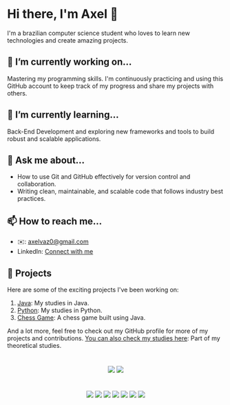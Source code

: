 # Hi there, I'm Axel 👋

I'm a brazilian computer science student who loves to learn new technologies and create amazing projects.

## 🔭 I’m currently working on...

Mastering my programming skills. I'm continuously practicing and using this GitHub account to keep track of my progress and share my projects with others.

## 🌱 I’m currently learning...

Back-End Development and exploring new frameworks and tools to build robust and scalable applications.

## 💬 Ask me about...

- How to use Git and GitHub effectively for version control and collaboration.
- Writing clean, maintainable, and scalable code that follows industry best practices.

## 📫 How to reach me...

- ✉️: axelvaz0@gmail.com
- LinkedIn: [Connect with me](https://www.linkedin.com/in/axelvaz/)

## 🚀 Projects

Here are some of the exciting projects I've been working on:

1. [Java](https://github.com/Axelvazslima/java-practices): My studies in Java.
2. [Python](https://github.com/Axelvazslima/practices-python): My studies in Python.
3. [Chess Game](https://github.com/Axelvazslima/chess-java): A chess game built using Java.

And a lot more, feel free to check out my GitHub profile for more of my projects and contributions.
[You can also check my studies here](https://axelvaz.notion.site/axelvaz/Coding-Studies-9e9d3a7c6e5243f68a230eddf5f5048f): Part of my theoretical studies.

#
<div style = "flex" align="center">
<img src="https://github-readme-stats.vercel.app/api/top-langs/?username=Axelvazslima&theme=tokyonight" />
<img src="https://github-readme-streak-stats.herokuapp.com/?user=Axelvazslima&theme=tokyonight" />
</div>

#
<div style = "flex" align="center">
  <img src="https://img.shields.io/badge/OpenJDK-ED8B00?style=for-the-badge&logo=openjdk&logoColor=white" />
  <img src="https://img.shields.io/badge/Python-FFD43B?style=for-the-badge&logo=python&logoColor=blue" />
  <img src="https://img.shields.io/badge/VIM-%2311AB00.svg?&style=for-the-badge&logo=vim&logoColor=white" />
  <img src="https://img.shields.io/badge/IntelliJ_IDEA-000000.svg?style=for-the-badge&logo=intellij-idea&logoColor=white" />
  <img src="https://img.shields.io/badge/GIT-E44C30?style=for-the-badge&logo=git&logoColor=white" />
  <img src="https://img.shields.io/badge/GNU%20Bash-4EAA25?style=for-the-badge&logo=GNU%20Bash&logoColor=white" />
  <img src="https://img.shields.io/badge/tmux-1BB91F?style=for-the-badge&logo=tmux&logoColor=white" />
</div>


